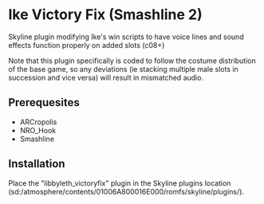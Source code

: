 # Ike Victory Fix (Smashline 2)

Skyline plugin modifying Ike's win scripts to have voice lines and sound effects function properly on added slots (c08+)

Note that this plugin specifically is coded to follow the costume distribution of the base game, so any deviations (ie stacking multiple male slots in succession and vice versa) will result in mismatched audio.

## Prerequesites
* ARCropolis
* NRO_Hook
* Smashline

## Installation
Place the "libbyleth_victoryfix" plugin in the Skyline plugins location (sd:/atmosphere/contents/01006A800016E000/romfs/skyline/plugins/).
